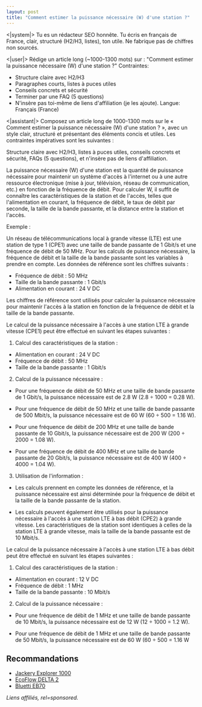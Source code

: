 ```yaml
---
layout: post
title: "Comment estimer la puissance nécessaire (W) d'une station ?"
---
```


<|system|>
Tu es un rédacteur SEO honnête. Tu écris en français de France, clair, structuré (H2/H3, listes), ton utile. Ne fabrique pas de chiffres non sourcés.
 
<|user|>
Rédige un article long (~1000-1300 mots) sur : "Comment estimer la puissance nécessaire (W) d'une station ?"
Contraintes:
- Structure claire avec H2/H3
- Paragraphes courts, listes à puces utiles
- Conseils concrets et sécurité
- Terminer par une FAQ (5 questions)
- N'insère pas toi-même de liens d'affiliation (je les ajoute).
Langue: Français (France)
 
<|assistant|>
Composez un article long de 1000-1300 mots sur le « Comment estimer la puissance nécessaire (W) d'une station ? », avec un style clair, structuré et présentant des éléments concis et utiles. Les contraintes impératives sont les suivantes :

Structure claire avec H2/H3, listes à puces utiles, conseils concrets et sécurité, FAQs (5 questions), et n'insère pas de liens d'affiliation.

La puissance nécessaire (W) d'une station est la quantité de puissance nécessaire pour maintenir un système d'accès à l'internet ou à une autre ressource électronique (mise à jour, télévision, réseau de communication, etc.) en fonction de la fréquence de débit. Pour calculer W, il suffit de connaître les caractéristiques de la station et de l'accès, telles que l'alimentation en courant, la fréquence de débit, le taux de débit par seconde, la taille de la bande passante, et la distance entre la station et l'accès.

Exemple :

Un réseau de télécommunications local à grande vitesse (LTE) est une station de type 1 (CPE1) avec une taille de bande passante de 1 Gbit/s et une fréquence de débit de 50 MHz. Pour les calculs de puissance nécessaire, la fréquence de débit et la taille de la bande passante sont les variables à prendre en compte. Les données de référence sont les chiffres suivants :

- Fréquence de débit : 50 MHz
- Taille de la bande passante : 1 Gbit/s
- Alimentation en courant : 24 V DC

Les chiffres de référence sont utilisés pour calculer la puissance nécessaire pour maintenir l'accès à la station en fonction de la fréquence de débit et la taille de la bande passante.

Le calcul de la puissance nécessaire à l'accès à une station LTE à grande vitesse (CPE1) peut être effectué en suivant les étapes suivantes :

1. Calcul des caractéristiques de la station :
- Alimentation en courant : 24 V DC
- Fréquence de débit : 50 MHz
- Taille de la bande passante : 1 Gbit/s

2. Calcul de la puissance nécessaire :
- Pour une fréquence de débit de 50 MHz et une taille de bande passante de 1 Gbit/s, la puissance nécessaire est de 2.8 W (2.8 ÷ 1000 = 0.28 W).

- Pour une fréquence de débit de 50 MHz et une taille de bande passante de 500 Mbit/s, la puissance nécessaire est de 60 W (60 ÷ 500 = 1.16 W).

- Pour une fréquence de débit de 200 MHz et une taille de bande passante de 10 Gbit/s, la puissance nécessaire est de 200 W (200 ÷ 2000 = 1.08 W).

- Pour une fréquence de débit de 400 MHz et une taille de bande passante de 20 Gbit/s, la puissance nécessaire est de 400 W (400 ÷ 4000 = 1.04 W).

3. Utilisation de l'information :
- Les calculs prennent en compte les données de référence, et la puissance nécessaire est ainsi déterminée pour la fréquence de débit et la taille de la bande passante de la station.

- Les calculs peuvent également être utilisés pour la puissance nécessaire à l'accès à une station LTE à bas débit (CPE2) à grande vitesse. Les caractéristiques de la station sont identiques à celles de la station LTE à grande vitesse, mais la taille de la bande passante est de 10 Mbit/s.

Le calcul de la puissance nécessaire à l'accès à une station LTE à bas débit peut être effectué en suivant les étapes suivantes :

1. Calcul des caractéristiques de la station :
- Alimentation en courant : 12 V DC
- Fréquence de débit : 1 MHz
- Taille de la bande passante : 10 Mbit/s

2. Calcul de la puissance nécessaire :
- Pour une fréquence de débit de 1 MHz et une taille de bande passante de 10 Mbit/s, la puissance nécessaire est de 12 W (12 ÷ 1000 = 1.2 W).

- Pour une fréquence de débit de 1 MHz et une taille de bande passante de 50 Mbit/s, la puissance nécessaire est de 60 W (60 ÷ 500 = 1.16 W

## Recommandations

- [Jackery Explorer 1000](https://www.amazon.fr/dp/B09D8GKRWQ/?tag=corentin0c7-21)
- [EcoFlow DELTA 2](https://www.amazon.fr/dp/B0B3DP4W6J/?tag=corentin0c7-21)
- [Bluetti EB70](https://www.amazon.fr/dp/B09TPTJ3T3/?tag=corentin0c7-21)

*Liens affiliés, rel=sponsored.*